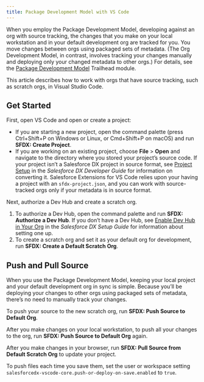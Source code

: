 ```yaml
---
title: Package Development Model with VS Code
---
```


When you employ the Package Development Model, developing against an org with source tracking, the changes that you make on your local workstation and in your default development org are tracked for you. You move changes between orgs using packaged sets of metadata. (The Org Development Model, in contrast, involves tracking your changes manually and deploying only your changed metadata to other orgs.) For details, see the [Package Development Model](https://trailhead.salesforce.com/en/content/learn/modules/sfdx_dev_model) Trailhead module.

This article describes how to work with orgs that have source tracking, such as scratch orgs, in Visual Studio Code.

## Get Started

First, open VS Code and open or create a project: 
- If you are starting a new project, open the command palette (press Ctrl+Shift+P on Windows or Linux, or Cmd+Shift+P on macOS) and run **SFDX: Create Project**.
- If you are working on an existing project, choose **File** > **Open** and navigate to the directory where you stored your project’s source code. If your project isn’t a Salesforce DX project in source format, see [Project Setup](https://developer.salesforce.com/docs/atlas.en-us.sfdx_dev.meta/sfdx_dev/sfdx_dev_workspace_setup.htm) in the _Salesforce DX Developer Guide_ for information on converting it. Salesforce Extensions for VS Code relies upon your having a project with an `sfdx-project.json`, and you can work with source-tracked orgs only if your metadata is in source format.

Next, authorize a Dev Hub and create a scratch org.
1. To authorize a Dev Hub, open the command palette and run **SFDX: Authorize a Dev Hub**. If you don’t have a Dev Hub, see [Enable Dev Hub in Your Org](https://developer.salesforce.com/docs/atlas.en-us.sfdx_setup.meta/sfdx_setup/sfdx_setup_enable_devhub.htm) in the _Salesforce DX Setup Guide_ for information about setting one up.
1. To create a scratch org and set it as your default org for development, run **SFDX: Create a Default Scratch Org**.

## Push and Pull Source

When you use the Package Development Model, keeping your local project and your default development org in sync is simple. Because you’ll be deploying your changes to other orgs using packaged sets of metadata, there’s no need to manually track your changes.

To push your source to the new scratch org, run **SFDX: Push Source to Default Org**.

After you make changes on your local workstation, to push all your changes to the org, run **SFDX: Push Source to Default Org** again.

After you make changes in your browser, run **SFDX: Pull Source from Default Scratch Org** to update your project.

To push files each time you save them, set the user or workspace setting `salesforcedx-vscode-core.push-or-deploy-on-save.enabled` to `true`.